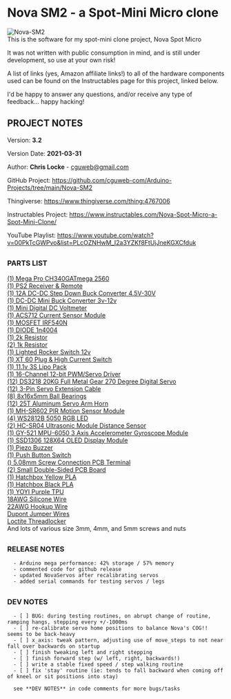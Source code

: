 
# Nova SM2 - a Spot-Mini Micro clone
![Nova-SM2](https://raw.githubusercontent.com/cguweb-com/Arduino-Projects/main/Nova-SM2/Nova-SM2.jpg)  
This is the software for my spot-mini clone project, Nova Spot Micro  

It was not written with public consumption in mind, and is still under development, so use at your own risk!  

A list of links (yes, Amazon affiliate links!) to all of the hardware components used can be found on the Instructables page for this project, linked below.  

I'd be happy to answer any questions, and/or receive any type of feedback... happy hacking!  

##    
## PROJECT NOTES  

   Version: **3.2**

   Version Date: **2021-03-31**


   Author:  **Chris Locke** - cguweb@gmail.com

   GitHub Project:  https://github.com/cguweb-com/Arduino-Projects/tree/main/Nova-SM2

   Thingiverse:  https://www.thingiverse.com/thing:4767006

   Instructables Project:  https://www.instructables.com/Nova-Spot-Micro-a-Spot-Mini-Clone/

   YouTube Playlist:  https://www.youtube.com/watch?v=00PkTcGWPvo&list=PLcOZNHwM_I2a3YZKf8FtUjJneKGXCfduk


##
### PARTS LIST

[(1) Mega Pro CH340GATmega 2560](https://amzn.to/3epOrjm)  
[(1) PS2 Receiver & Remote](https://www.robotshop.com/en/lynxmotion-ps2-controller-v4.html)  
[(1)	12A DC-DC Step Down Buck Converter 4.5V-30V](https://amzn.to/3rzTNMG)  
[(1) DC-DC Mini Buck Converter 3v-12v](https://amzn.to/2O8npCF)  
[(1) Mini Digital DC Voltmeter](https://amzn.to/3sYWd7Y)  
[(1) ACS712 Current Sensor Module](https://amzn.to/3rzUfum)  
[(1) MOSFET IRF540N](https://amzn.to/2PKW6P3)  
[(1) DIODE 1n4004](https://amzn.to/3l3lc7f)  
[(1) 2k Resistor](https://amzn.to/2ODEgwS)  
[(2) 1k Resistor](https://amzn.to/2ODEgwS)  
[(1) Lighted Rocker Switch 12v](https://amzn.to/3sX9zlg)  
[(1) XT 60 Plug & High Current Switch](https://amzn.to/3ejLoJI)  
[(1) 11.1v 3S Lipo Pack](https://amzn.to/38tbtCq)  
[(1) 16-Channel 12-bit PWM/Servo Driver](https://amzn.to/3eovgGJ)  
[(12) DS3218 20KG Full Metal Gear 270 Degree Digital Servo](https://amzn.to/2OlkcPY)  
[(12) 3-Pin Servo Extension Cable](https://amzn.to/3v7eXEe)  
[(8) 8x16x5mm Ball Bearings](https://amzn.to/3elVytj)  
[(12) 25T Aluminum Servo Arm Horn](https://amzn.to/3qvkOji)  
[(1) MH-SR602 PIR Motion Sensor Module](https://amzn.to/3cjFYf0)  
[(4) WS2812B 5050 RGB LED](https://amzn.to/3t66Y8u)  
[(2) HC-SR04 Ultrasonic Module Distance Sensor](https://amzn.to/3cm6c0F)  
[(1) GY-521 MPU-6050 3 Axis Accelerometer Gyroscope Module](https://amzn.to/3rzxcA7)  
[(1) SSD1306 128X64 OLED Display Module](https://amzn.to/3rxRoT1)  
[(1) Piezo Buzzer](https://amzn.to/3vdlPAa)  
[(1) Push Button Switch](https://amzn.to/3ld95oB)  
[() 5.08mm Screw Connection PCB Terminal](https://amzn.to/30thAlD)  
[(2) Small Double-Sided PCB Board](https://amzn.to/3bxj0ln)  
[(1) Hatchbox Yellow PLA](https://amzn.to/3t1rbwn)  
[(1) Hatchbox Black PLA](https://amzn.to/3elUHJ7)   
[(1) YOYI Purple TPU](https://amzn.to/38qA8r2)  
[18AWG Silicone Wire](https://amzn.to/38qEj6i)  
[22AWG Hookup Wire](https://amzn.to/3rzxFCn)  
[Dupont Jumper Wires](https://amzn.to/3l1k304)  
[Loctite Threadlocker](https://amzn.to/38ojfxc)  
And lots of various size 3mm, 4mm, and 5mm screws and nuts  


##    
### RELEASE NOTES  

      - Arduino mega performance: 42% storage / 57% memory
      - commented code for github release
      - updated NovaServos after recalibrating servos
      - added serial commands for testing servos / legs


##    
### DEV NOTES  
      - [ ] BUG: during testing routines, on abrupt change of routine, ramping hangs, stepping every +/-1000ms
      - [ ] re-calibrate servo home positions to balance Nova's COG!! seems to be back-heavy
      - [ ] x_axis: tweak pattern, adjusting use of move_steps to not near fall over backwards on startup
      - [ ] finish tweaking left and right stepping
      - [ ] finish forward step (w/ left, right, backwards!)
      - [ ] write a stable fixed speed / step walking routine
      - [ ] fix 'stay' routine (ie: tends to fall backward when coming off of kneel or sit positions into stay)

      see **DEV NOTES** in code comments for more bugs/tasks

